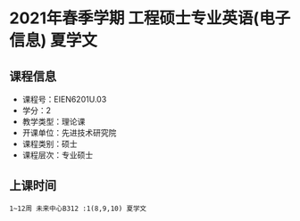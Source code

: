 # 2021年春季学期 工程硕士专业英语(电子信息) 夏学文






## 课程信息

- 课程号：EIEN6201U.03
- 学分：2
- 教学类型：理论课
- 开课单位：先进技术研究院
- 课程类别：硕士
- 课程层次：专业硕士

## 上课时间

```
1~12周 未来中心B312 :1(8,9,10) 夏学文
```

